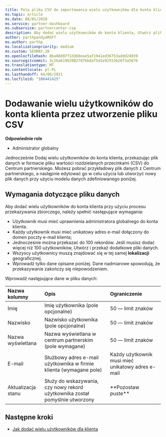 ```yaml
---
title: Pola pliku CSV do importowania wielu użytkowników dla konta klienta
ms.topic: article
ms.date: 08/01/2020
ms.service: partner-dashboard
ms.subservice: partnercenter-csp
description: Aby dodać wielu użytkowników do konta klienta, Utwórz plik z wartościami rozdzielanymi przecinkami (CSV) z odpowiednimi polami.
author: parthpandyaMSFT
ms.author: parthp
ms.localizationpriority: medium
ms.custom: SEOMAY.20
ms.openlocfilehash: 8ba08d97f1d360eae5af1941ed36753addd24939
ms.sourcegitcommit: 3c26a61982082787bbdaf5d1e92553b26f3a5076
ms.translationtype: MT
ms.contentlocale: pl-PL
ms.lasthandoff: 04/06/2021
ms.locfileid: "106441425"
---
```

# <a name="add-multiple-users-to-a-customer-account-by-creating-a-csv-file"></a>Dodawanie wielu użytkowników do konta klienta przez utworzenie pliku CSV

**Odpowiednie role**

- Administrator globalny

Jednocześnie Dodaj wielu użytkowników do konta klienta, przekazując plik danych w formacie pliku wartości rozdzielanych przecinkami (CSV) do Centrum partnerskiego. Możesz pobrać przykładowy plik danych z Centrum partnerskiego, a następnie edytować go w celu użycia lub utworzyć nowy plik danych przy użyciu modelu danych zdefiniowanego poniżej.

## <a name="data-file-requirements"></a><a href="" id="creatingtheimportcsvfile"></a>Wymagania dotyczące pliku danych

Aby dodać wielu użytkowników do konta klienta przy użyciu procesu przekazywania zbiorczego, należy spełnić następujące wymagania:

- Użytkownik musi mieć uprawnienia administratora globalnego do konta klienta.
- Każdy użytkownik musi mieć unikatowy adres e-mail dołączony do domen poczty e-mail klienta;
- Jednocześnie można przekazać do 100 rekordów. Jeśli musisz dodać więcej niż 100 użytkowników, Utwórz i przekaż dodatkowe pliki danych.
- Wszyscy użytkownicy muszą znajdować się w tej samej **lokalizacji** geograficznej.
- Wprowadź tylko dane opisane poniżej. Dane nadmiarowe spowodują, że przekazywanie zakończy się niepowodzeniem.

Wprowadź następujące dane w pliku danych:

| **Nazwa kolumny** | **Opis**  | **Ograniczenie**  |
|:-------- |:------  |:----- |
| Imię  | Imię użytkownika (pole opcjonalne)  | 50 — limit znaków  |
| Nazwisko  | Nazwisko użytkownika (pole opcjonalne)  | 50 — limit znaków  |
| Nazwa wyświetlana    | Nazwa wyświetlana w centrum partnerskim (pole wymagane)                            | 50 — limit znaków                         |
| E-mail   | Służbowy adres e-mail użytkownika w firmie klienta (wymagane pole)           | Każdy użytkownik musi mieć unikatowy adres e-mail |
| Aktualizacja stanu   | Służy do wskazywania, czy nowy rekord użytkownika został pomyślnie utworzony | \*\*Pozostaw puste\*\*                        |

## <a name="next-steps"></a>Następne kroki

- [Jak dodać wielu użytkowników dla klienta](adding-multiple-users-to-a-customer-account.md)